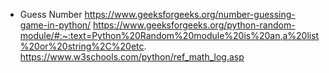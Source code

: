 - Guess Number
https://www.geeksforgeeks.org/number-guessing-game-in-python/
https://www.geeksforgeeks.org/python-random-module/#:~:text=Python%20Random%20module%20is%20an,a%20list%20or%20string%2C%20etc.
https://www.w3schools.com/python/ref_math_log.asp

